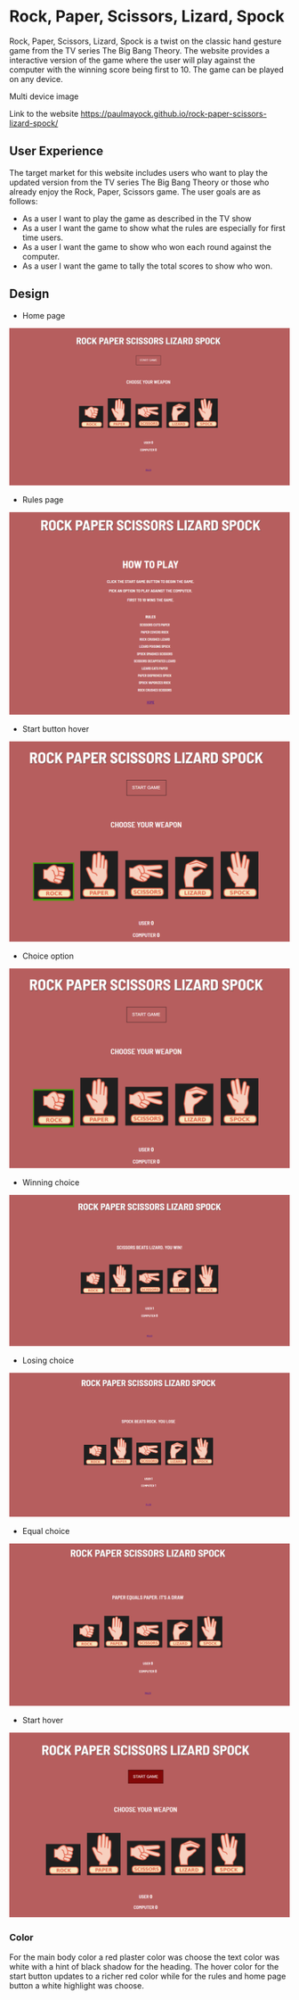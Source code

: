 # Rock, Paper, Scissors, Lizard, Spock

Rock, Paper, Scissors, Lizard, Spock is a twist on the classic hand gesture game from the TV series The Big Bang Theory. The website provides a interactive version of the game where the user will play against the computer with the winning score being first to 10.
The game can be played on any device.

Multi device image

Link to the website https://paulmayock.github.io/rock-paper-scissors-lizard-spock/

## User Experience
The target market for this website includes users who want to play the updated version from the TV series The Big Bang Theory or those who already enjoy the Rock, Paper, Scissors game.
The user goals are as follows:
- As a user I want to play the game as described in the TV show
- As a user I want the game to show what the rules are especially for first time users.
- As a user I want the game to show who won each round against the computer.
- As a user I want the game to tally the total scores to show who won.

## Design
 - Home page 

![Home page](readMeImages/home-screen.png)

 - Rules page

 ![Rules page](readMeImages/rules-page.png)

 - Start button hover

 ![Start button](readMeImages/hover-option.png)

 - Choice option

 ![Choice option](readMeImages/hover-option.png)

 - Winning choice

 ![Winning choice](readMeImages/winning-choice.png)

 - Losing choice

 ![Losing choice](readMeImages/losing-choice.png)

 - Equal choice

 ![Equal choice](readMeImages/equal-choice.png)

 - Start hover

 ![Start hover](readMeImages/start-hover.png)


### Color

For the main body color a red plaster color was choose the text color was white with a hint of black shadow for the heading. The hover color for the start button updates to a richer red color while for the rules and home page button a white highlight was choose. 